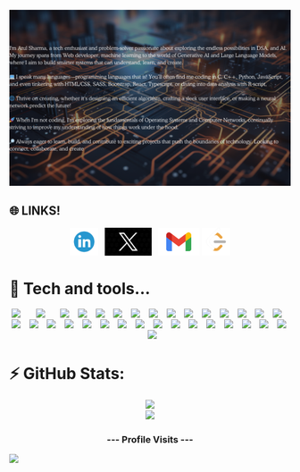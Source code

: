 ![GitHub Banner](assets/banner.png)
## 🌐 LINKS!

<p align="center">
  <a href="https://www.linkedin.com/in/atul-sharma-572458211/" target="_blank"><img height="50" src = "https://github.com/Atulsharma428/Atulsharma428/blob/main/assets/linkedin.png"></a>&nbsp;&nbsp;
  <a href="https://twitter.com/AtulSharma4288" target="_blank"><img height="50" src = "https://github.com/Atulsharma428/Atulsharma428/blob/main/assets/x_logo.png"></a>&nbsp;&nbsp;
  <a href="mailto:atulsharma91192@gmail.com" target="_blank"><img height="50" src = "https://github.com/Atulsharma428/Atulsharma428/blob/main/assets/mail%20(1).png"></a>
  <a href="https://leetcode.com/u/atulsharma08/" target="_blank"><img height="50" src = "https://github.com/Atulsharma428/Atulsharma428/blob/main/assets/LeetCode.png"></a>
</p>

# 🚀 Tech and tools...
<p align="center">
    <img src="https://img.shields.io/badge/c-%2300599C.svg?style=plastic&logo=c&logoColor=white" height="20">&nbsp;
    &nbsp;&nbsp; &nbsp;
    <img src="https://img.shields.io/badge/c++-%2300599C.svg?style=plastic&logo=c%2B%2B&logoColor=white"
        height="20">&nbsp; &nbsp;&nbsp; &nbsp;
    <img src="https://img.shields.io/badge/css3-%231572B6.svg?style=plastic&logo=css3&logoColor=white"
        height="20">&nbsp; &nbsp;
    <img src="https://img.shields.io/badge/html5-%23E34F26.svg?style=plastic&logo=html5&logoColor=white"
        height="20">&nbsp; &nbsp;
    <img src="https://img.shields.io/badge/javascript-%23323330.svg?style=plastic&logo=javascript&logoColor=%23F7DF1E"
        height="20">&nbsp; &nbsp;
    <img src="https://img.shields.io/badge/typescript-%23007ACC.svg?style=plastic&logo=typescript&logoColor=white"
        height="20">&nbsp; &nbsp;
    <img src="https://img.shields.io/badge/python-3670A0?style=plastic&logo=python&logoColor=ffdd54" height="20">&nbsp;
    &nbsp;
    <img src="https://img.shields.io/badge/r-%23276DC3.svg?style=plastic&logo=r&logoColor=white" height="20">&nbsp;
    &nbsp;
    <img src="https://img.shields.io/badge/mysql-4479A1.svg?style=plastic&logo=mysql&logoColor=white" height="20">&nbsp;
    &nbsp;
    <img src="https://img.shields.io/badge/firebase-%23039BE5.svg?style=plastic&logo=firebase" height="20">&nbsp; &nbsp;
    <img src="https://img.shields.io/badge/react-%2320232a.svg?style=plastic&logo=react&logoColor=%2361DAFB"
        height="20">&nbsp; &nbsp;
    <img src="https://img.shields.io/badge/aws-%23FF9900.svg?style=plastic&logo=amazon-aws&logoColor=white"
        height="20">&nbsp; &nbsp;
    <img src="https://img.shields.io/badge/PowerShell-%235391FE.svg?style=plastic&logo=powershell&logoColor=white"
        height="20">&nbsp; &nbsp;
    <img src="https://img.shields.io/badge/adobe-%23FF0000.svg?style=plastic&logo=adobe&logoColor=white"
        height="20">&nbsp; &nbsp;
    <img src="https://img.shields.io/badge/Matplotlib-%23ffffff.svg?style=plastic&logo=Matplotlib&logoColor=black"
        height="20">&nbsp; &nbsp;
    <img src="https://img.shields.io/badge/Keras-%23D00000.svg?style=plastic&logo=Keras&logoColor=white"
        height="20">&nbsp; &nbsp;
    <img src="https://img.shields.io/badge/TensorFlow-%23FF6F00.svg?style=plastic&logo=TensorFlow&logoColor=white"
        height="20">&nbsp; &nbsp;
    <img src="https://img.shields.io/badge/PyTorch-%23EE4C2C.svg?style=plastic&logo=PyTorch&logoColor=white"
        height="20">&nbsp; &nbsp;
    <img src="https://img.shields.io/badge/scikit--learn-%23F7931E.svg?style=plastic&logo=scikit-learn&logoColor=white"
        height="20">&nbsp; &nbsp;
    <img src="https://img.shields.io/badge/git-%23F05033.svg?style=plastic&logo=git&logoColor=white" height="20">&nbsp;
    &nbsp;
    <img src="https://img.shields.io/badge/github-%23121011.svg?style=plastic&logo=github&logoColor=white"
        height="20">&nbsp; &nbsp;
    <img src="https://img.shields.io/badge/docker-%230db7ed.svg?style=plastic&logo=docker&logoColor=white" height="20">&nbsp; &nbsp;
    <img src="https://img.shields.io/badge/cisco-%23049fd9.svg?style=plastic&logo=cisco&logoColor=black"
        height="20">&nbsp; &nbsp;
    <img src="https://img.shields.io/badge/OpenCV-%23white.svg?style=plastic&logo=opencv&logoColor=white"
        height="20">&nbsp; &nbsp;
    <img src="https://img.shields.io/badge/vercel-%23000000.svg?style=plastic&logo=vercel&logoColor=white"
        height="20">&nbsp; &nbsp;
    <img src="https://img.shields.io/badge/Anaconda-%2344A833.svg?style=plastic&logo=anaconda&logoColor=white"
        height="20">&nbsp; &nbsp;
    <img src="https://img.shields.io/badge/jQuery-%230769AD.svg?style=plastic&logo=jquery&logoColor=white"
        height="20">&nbsp; &nbsp;
    <img src="https://img.shields.io/badge/Streamlit-%23FE4B4B.svg?style=plastic&logo=streamlit&logoColor=white"
        height="20">&nbsp; &nbsp;
    <img src="https://img.shields.io/badge/Canva-%2300C4CC.svg?style=plastic&logo=Canva&logoColor=white"
        height="20">&nbsp; &nbsp;
    <img src="https://img.shields.io/badge/power_bi-F2C811?style=plastic&logo=powerbi&logoColor=black"
        height="20">&nbsp; &nbsp;
    <img src="https://img.shields.io/badge/Postman-FF6C37?style=plastic&logo=postman&logoColor=white" height="20">&nbsp;
    &nbsp;
    <img src="https://img.shields.io/badge/Portfolio-%23000000.svg?style=plastic&logo=firefox&logoColor=#FF7139"
        height="20">
</p>


# ⚡ GitHub Stats:
<p align="center">
  <img src="https://github-readme-stats.vercel.app/api?username=Atulsharma428&theme=tokyonight&hide_border=false&include_all_commits=true&count_private=false"/> <br/>
  <img src="https://github-readme-streak-stats.herokuapp.com/?user=Atulsharma428&theme=tokyonight&hide_border=false"/><br/>
</p>

<h3 align="center">--- Profile Visits ---</h3>
<img src="https://profile-counter.glitch.me/Atulsharma428/count.svg">

<!-- Proudly created with GPRM ( https://gprm.itsvg.in ) -->
